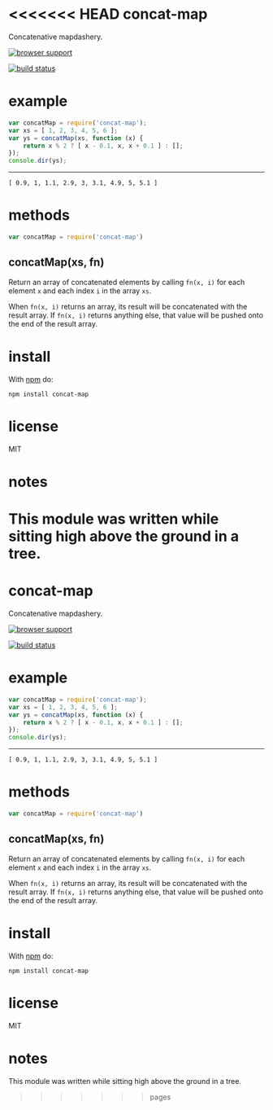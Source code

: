 <<<<<<< HEAD
concat-map
==========

Concatenative mapdashery.

[![browser support](http://ci.testling.com/substack/node-concat-map.png)](http://ci.testling.com/substack/node-concat-map)

[![build status](https://secure.travis-ci.org/substack/node-concat-map.png)](http://travis-ci.org/substack/node-concat-map)

example
=======

``` js
var concatMap = require('concat-map');
var xs = [ 1, 2, 3, 4, 5, 6 ];
var ys = concatMap(xs, function (x) {
    return x % 2 ? [ x - 0.1, x, x + 0.1 ] : [];
});
console.dir(ys);
```

***

```
[ 0.9, 1, 1.1, 2.9, 3, 3.1, 4.9, 5, 5.1 ]
```

methods
=======

``` js
var concatMap = require('concat-map')
```

concatMap(xs, fn)
-----------------

Return an array of concatenated elements by calling `fn(x, i)` for each element
`x` and each index `i` in the array `xs`.

When `fn(x, i)` returns an array, its result will be concatenated with the
result array. If `fn(x, i)` returns anything else, that value will be pushed
onto the end of the result array.

install
=======

With [npm](http://npmjs.org) do:

```
npm install concat-map
```

license
=======

MIT

notes
=====

This module was written while sitting high above the ground in a tree.
=======
concat-map
==========

Concatenative mapdashery.

[![browser support](http://ci.testling.com/substack/node-concat-map.png)](http://ci.testling.com/substack/node-concat-map)

[![build status](https://secure.travis-ci.org/substack/node-concat-map.png)](http://travis-ci.org/substack/node-concat-map)

example
=======

``` js
var concatMap = require('concat-map');
var xs = [ 1, 2, 3, 4, 5, 6 ];
var ys = concatMap(xs, function (x) {
    return x % 2 ? [ x - 0.1, x, x + 0.1 ] : [];
});
console.dir(ys);
```

***

```
[ 0.9, 1, 1.1, 2.9, 3, 3.1, 4.9, 5, 5.1 ]
```

methods
=======

``` js
var concatMap = require('concat-map')
```

concatMap(xs, fn)
-----------------

Return an array of concatenated elements by calling `fn(x, i)` for each element
`x` and each index `i` in the array `xs`.

When `fn(x, i)` returns an array, its result will be concatenated with the
result array. If `fn(x, i)` returns anything else, that value will be pushed
onto the end of the result array.

install
=======

With [npm](http://npmjs.org) do:

```
npm install concat-map
```

license
=======

MIT

notes
=====

This module was written while sitting high above the ground in a tree.
>>>>>>> pages
